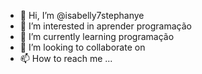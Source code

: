 - 👋 Hi, I’m @isabelly7stephanye
- 👀 I’m interested in aprender programação
- 🌱 I’m currently learning programação
- 💞️ I’m looking to collaborate on 
- 📫 How to reach me ...

<!---
isabelly7stephanye/isabelly7stephanye is a ✨ special ✨ repository because its `README.md` (this file) appears on your GitHub profile.
You can click the Preview link to take a look at your changes.
--->
